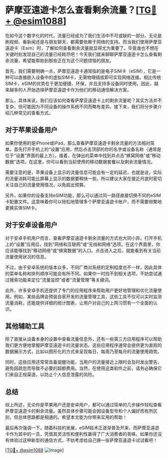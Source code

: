 # 萨摩亚遠遊卡怎么查看剩余流量？[[TG💪+ @esim1088](https://t.me/s/esim1088)]

在如今这个数字化的时代，流量已经成为了我们生活中不可或缺的一部分。无论是刷视频、看新闻还是与朋友聊天，都需要依赖于网络的支持。而当我们使用萨摩亚遠遊卡（Esim）时，了解如何查看剩余流量就显得尤为重要了。毕竟谁也不想在关键时刻发现自己的流量已经耗尽吧！今天我们就来聊聊萨摩亚遠遊卡怎么查看剩余流量，希望能帮助到那些正在为这个问题烦恼的朋友。

首先，我们需要明确一点，萨摩亚遠遊卡通常指的是电子SIM卡（eSIM），它是一种可以直接嵌入设备中的虚拟SIM卡，无需物理插拔即可实现网络连接。相比传统SIM卡，eSIM的优势在于更加便捷、环保，并且支持多设备同时使用。因此，越来越多的人开始选择萨摩亚遠遊卡作为他们的移动通信解决方案。

那么，具体来说，我们应该如何查看萨摩亚遠遊卡上的剩余流量呢？其实方法并不复杂，但可能因为不同设备的操作系统不同而略有差异。接下来，我们将分步骤介绍几种常见的查看方式。

## 对于苹果设备用户

如果你使用的是iPhone或iPad，那么查看萨摩亚遠遊卡剩余流量的方法相对简单。首先打开手机上的“设置”应用，然后点击顶部的你的名字或设备名称（通常是位于“设置”界面的最上方）。接着，在弹出的菜单中找到并点击“蜂窝网络”或“移动数据”选项。在这里，你可以看到当前使用的移动数据套餐以及剩余流量情况。

需要注意的是，苹果设备上显示的流量信息可能会有一定的延迟，也就是说，实际的流量消耗可能比屏幕上显示的数据要稍快一些。所以建议大家在接近月底时密切关注自己的流量使用情况，以免超出预算。

另外，如果你的设备支持eSIM功能，那么可以通过同一路径直接切换不同的eSIM卡配置文件。这意味着你可以轻松地管理多个萨摩亚遠遊卡账户，而不需要频繁地更换实体SIM卡。

## 对于安卓设备用户

对于安卓手机用户而言，查看萨摩亚遠遊卡剩余流量的方式也大同小异。打开手机上的“设置”应用后，找到“网络和互联网”或“无线和网络”选项。在这个界面里，你应该能够找到“移动网络”或“蜂窝数据”的入口。点击进入之后，就能看到有关当前流量使用状况的信息。

不过，由于安卓系统的版本众多，不同厂商对系统的定制程度也不一样，因此具体的菜单名称和排列顺序可能会有所不同。如果你一时找不到相关选项，不妨尝试通过搜索功能来定位“流量监控”或者“流量管理”等关键词。

此外，许多安卓手机还提供了专门的应用程序来帮助用户更好地管理和优化流量使用。例如，某些品牌会预装自家开发的流量管理工具，这些工具不仅可以实时监测流量消耗，还能提供详细的统计图表，让用户对自己的上网习惯有一个全面的认识。

## 其他辅助工具

除了直接从设备本身的设置中查看流量信息外，还有一些第三方应用程序可以帮助我们更方便地掌握萨摩亚遠遊卡的流量状态。这些应用程序通常会提供更为直观的数据展示方式，比如以图形化的方式来呈现每日、每周乃至每月的流量使用趋势。

同时，这些应用还常常具备提醒功能，当用户的流量接近上限时会及时发出警告，避免因疏忽而导致不必要的超额费用。当然，在使用这类软件之前，请务必确保它们来自正规渠道，以防止个人信息泄露的风险。

## 总结

综上所述，无论你是苹果用户还是安卓用户，都可以通过简单的几步操作轻松查看萨摩亚遠遊卡的剩余流量。虽然具体步骤可能会因设备型号和个人偏好而有所区别，但总体思路都是相通的。希望本文能为你带来实用的帮助！

最后再次强调一下，随着科技的发展，eSIM技术正逐渐普及开来，而萨摩亚遠遊卡作为其中的一员，凭借其灵活性和便利性赢得了广大消费者的青睐。如果你还没有体验过这种新型的通信方式，不妨考虑给自己换一张萨摩亚遠遊卡试试看吧！

[[TG💪+ @esim1088](https://t.me/s/esim1088) ![Image](https://i.postimg.cc/4NQfJmqS/Snipaste-2025-05-13-00-14-12.png)]